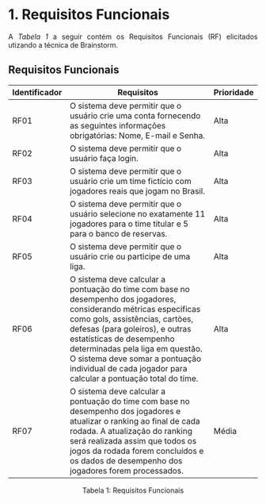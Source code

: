# 1. Requisitos Funcionais

<p align="justify">A <i>Tabela 1</i> a seguir contém os Requisitos Funcionais (RF) elicitados utizando a técnica de Brainstorm.</p>

## Requisitos Funcionais

| Identificador | Requisitos                                                                                    | Prioridade |
|---------------|-----------------------------------------------------------------------------------------------|------------|
| RF01          | O sistema deve permitir que o usuário crie uma conta fornecendo as seguintes informações obrigatórias: Nome, E-mail e Senha.                   | Alta       |
| RF02          | O sistema deve permitir que o usuário faça login.                                             | Alta       |
| RF03          | O sistema deve permitir que o usuário crie um time fictício com jogadores reais que jogam no Brasil.              | Alta       |
| RF04          | O sistema deve permitir que o usuário selecione no exatamente 11 jogadores para o time titular e 5 para o banco de reservas.| Alta       |
| RF05          | O sistema deve permitir que o usuário crie ou participe de uma liga.                          | Alta       |
| RF06          | O sistema deve calcular a pontuação do time com base no desempenho dos jogadores, considerando métricas específicas como gols, assistências, cartões, defesas (para goleiros), e outras estatísticas de desempenho determinadas pela liga em questão. O sistema deve somar a pontuação individual de cada jogador para calcular a pontuação total do time.             | Alta       |
| RF07          | O sistema deve calcular a pontuação do time com base no desempenho dos jogadores e atualizar o ranking ao final de cada rodada. A atualização do ranking será realizada assim que todos os jogos da rodada forem concluídos e os dados de desempenho dos jogadores forem processados.     | Média      |

<div style="text-align: center">
<p>Tabela 1: Requisitos Funcionais</p>
</div>
